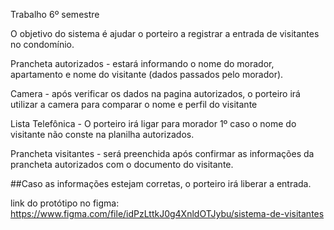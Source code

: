 Trabalho 6º semestre

O objetivo do sistema é ajudar o porteiro a registrar a entrada de visitantes no condomínio.

Prancheta autorizados - estará informando o nome do morador, apartamento e nome do visitante (dados passados pelo morador).

Camera - após verificar os dados na pagina autorizados, o porteiro irá utilizar a camera para comparar o nome e perfil do visitante

Lista Telefônica - O porteiro irá ligar para morador 1º caso o nome do visitante não conste na planilha autorizados.

Prancheta visitantes - será preenchida após confirmar as informações da prancheta autorizados com o documento do visitante.

##Caso as informações estejam corretas, o porteiro irá liberar a entrada. 

link do protótipo no figma: https://www.figma.com/file/idPzLttkJ0g4XnldOTJybu/sistema-de-visitantes
